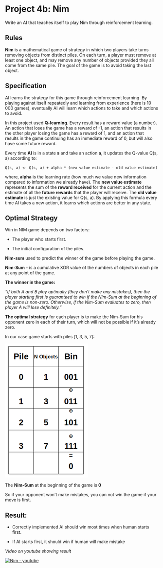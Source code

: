 # Project 4b: Nim

Write an AI that teaches itself to play Nim through reinforcement learning.

## Rules

**Nim** is a mathematical game of strategy in which two players take turns removing objects from distinct piles. On each turn, a player must remove at least one object, and may remove any number of objects provided they all come from the same pile. The goal of the game is to avoid taking the last object.

## Specification

AI learns the strategy for this game through reinforcement learning. By playing against itself repeatedly and learning from experience (here is 10 000 games), eventually AI will learn which actions to take and which actions to avoid.

In this project used **Q-learning**. Every result has a reward value (a number). An action that loses the game has a reward of -1, an action that results in the other player losing the game has a reward of 1, and an action that results in the game continuing has an immediate reward of 0, but will also have some future reward.

Every time **AI** is in a state **s** and take an action **a**, it updates the Q-value Q(s, a) according to:

```
Q(s, a) <- Q(s, a) + alpha * (new value estimate - old value estimate)
```

where, **alpha** is the learning rate (how much we value new information compared to information we already have). The **new value estimate** represents the sum of the **reward received** for the current action and the estimate of all the **future rewards** that the player will receive. The **old value estimate** is just the existing value for Q(s, a). By applying this formula every time AI takes a new action, it learns which actions are better in any state.

## Optimal Strategy

Win in NIM game depends on two factors:

* The player who starts first.

* The initial configuration of the piles.

**Nim-sum** used to predict the winner of the game before playing the game.

**Nim-Sum** - is a cumulative XOR value of the numbers of objects in each pile at any point of the game.

**The winner in the game:**

*“If both A and B play optimally (they don’t make any mistakes), then the player starting first is guaranteed to win if the Nim-Sum at the beginning of the game is non-zero. Otherwise, if the Nim-Sum evaluates to zero, then player A will lose definitely.”*

**The optimal strategy** for each player is to make the Nim-Sum for his opponent zero in each of their turn, which will not be possible if it’s already zero.

In our case game starts with piles [1, 3, 5, 7]:

![pile](https://github.com/akovalyo/CS50AI/blob/master/week04/nim/src/nim-1.png?raw=true)

The **Nim-Sum** at the beginning of the game is **0**

So if your opponent won't make mistakes, you can not win the game if your move is first.

## Result:

* Correctly implemented AI should win most times when human starts first.

* If AI starts first, it should win if human will make mistake

*Video on youtube showing result*

[![Nim - youtube](https://img.youtube.com/vi/jvw-UBRwZ7g/0.jpg)](https://youtu.be/jvw-UBRwZ7g)